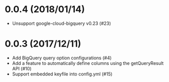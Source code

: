# 0.0.4 (2018/01/14)

* Unsupport google-cloud-bigquery v0.23 (#23)

# 0.0.3 (2017/12/11)

* Add BigQuery query option configurations (#4)
* Add a feature to automatically define columns using the getQueryResult API (#10)
* Support embedded keyfile into config.yml (#15)
